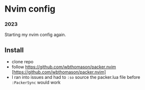 # Nvim config
### 2023

Starting my nvim config again.


## Install
- clone repo
- follow https://github.com/wbthomason/packer.nvim [https://github.com/wbthomason/packer.nvim]
- I ran into issues and had to `:so` source the packer.lua file before `:PackerSync` would work
